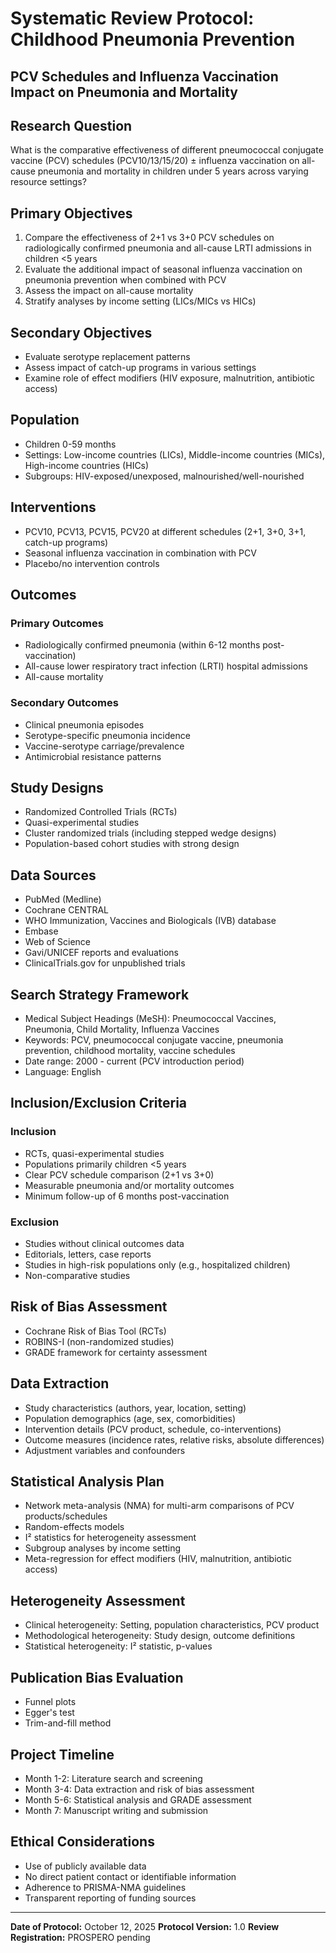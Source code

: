 # Systematic Review Protocol: Childhood Pneumonia Prevention
## PCV Schedules and Influenza Vaccination Impact on Pneumonia and Mortality

## Research Question
What is the comparative effectiveness of different pneumococcal conjugate vaccine (PCV) schedules (PCV10/13/15/20) ± influenza vaccination on all-cause pneumonia and mortality in children under 5 years across varying resource settings?

## Primary Objectives
1. Compare the effectiveness of 2+1 vs 3+0 PCV schedules on radiologically confirmed pneumonia and all-cause LRTI admissions in children <5 years
2. Evaluate the additional impact of seasonal influenza vaccination on pneumonia prevention when combined with PCV
3. Assess the impact on all-cause mortality
4. Stratify analyses by income setting (LICs/MICs vs HICs)

## Secondary Objectives
- Evaluate serotype replacement patterns
- Assess impact of catch-up programs in various settings
- Examine role of effect modifiers (HIV exposure, malnutrition, antibiotic access)

## Population
- Children 0-59 months
- Settings: Low-income countries (LICs), Middle-income countries (MICs), High-income countries (HICs)
- Subgroups: HIV-exposed/unexposed, malnourished/well-nourished

## Interventions
- PCV10, PCV13, PCV15, PCV20 at different schedules (2+1, 3+0, 3+1, catch-up programs)
- Seasonal influenza vaccination in combination with PCV
- Placebo/no intervention controls

## Outcomes
### Primary Outcomes
- Radiologically confirmed pneumonia (within 6-12 months post-vaccination)
- All-cause lower respiratory tract infection (LRTI) hospital admissions
- All-cause mortality

### Secondary Outcomes
- Clinical pneumonia episodes
- Serotype-specific pneumonia incidence
- Vaccine-serotype carriage/prevalence
- Antimicrobial resistance patterns

## Study Designs
- Randomized Controlled Trials (RCTs)
- Quasi-experimental studies
- Cluster randomized trials (including stepped wedge designs)
- Population-based cohort studies with strong design

## Data Sources
- PubMed (Medline)
- Cochrane CENTRAL
- WHO Immunization, Vaccines and Biologicals (IVB) database
- Embase
- Web of Science
- Gavi/UNICEF reports and evaluations
- ClinicalTrials.gov for unpublished trials

## Search Strategy Framework
- Medical Subject Headings (MeSH): Pneumococcal Vaccines, Pneumonia, Child Mortality, Influenza Vaccines
- Keywords: PCV, pneumococcal conjugate vaccine, pneumonia prevention, childhood mortality, vaccine schedules
- Date range: 2000 - current (PCV introduction period)
- Language: English

## Inclusion/Exclusion Criteria
### Inclusion
- RCTs, quasi-experimental studies
- Populations primarily children <5 years
- Clear PCV schedule comparison (2+1 vs 3+0)
- Measurable pneumonia and/or mortality outcomes
- Minimum follow-up of 6 months post-vaccination

### Exclusion
- Studies without clinical outcomes data
- Editorials, letters, case reports
- Studies in high-risk populations only (e.g., hospitalized children)
- Non-comparative studies

## Risk of Bias Assessment
- Cochrane Risk of Bias Tool (RCTs)
- ROBINS-I (non-randomized studies)
- GRADE framework for certainty assessment

## Data Extraction
- Study characteristics (authors, year, location, setting)
- Population demographics (age, sex, comorbidities)
- Intervention details (PCV product, schedule, co-interventions)
- Outcome measures (incidence rates, relative risks, absolute differences)
- Adjustment variables and confounders

## Statistical Analysis Plan
- Network meta-analysis (NMA) for multi-arm comparisons of PCV products/schedules
- Random-effects models
- I² statistics for heterogeneity assessment
- Subgroup analyses by income setting
- Meta-regression for effect modifiers (HIV, malnutrition, antibiotic access)

## Heterogeneity Assessment
- Clinical heterogeneity: Setting, population characteristics, PCV product
- Methodological heterogeneity: Study design, outcome definitions
- Statistical heterogeneity: I² statistic, p-values

## Publication Bias Evaluation
- Funnel plots
- Egger's test
- Trim-and-fill method

## Project Timeline
- Month 1-2: Literature search and screening
- Month 3-4: Data extraction and risk of bias assessment
- Month 5-6: Statistical analysis and GRADE assessment
- Month 7: Manuscript writing and submission

## Ethical Considerations
- Use of publicly available data
- No direct patient contact or identifiable information
- Adherence to PRISMA-NMA guidelines
- Transparent reporting of funding sources

---

**Date of Protocol:** October 12, 2025
**Protocol Version:** 1.0
**Review Registration:** PROSPERO pending
